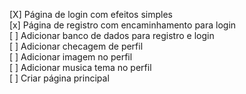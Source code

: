[X] Página de login com efeitos simples  
[x] Página de registro com encaminhamento para login  
[ ] Adicionar banco de dados para registro e login  
[ ] Adicionar checagem de perfil  
[ ] Adicionar imagem no perfil  
[ ] Adicionar musica tema no perfil  
[ ] Criar página principal  

